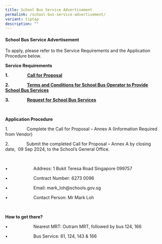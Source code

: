 ```yaml
---
title: School Bus Service Advertisement
permalink: /school-bus-service-advertisement/
variant: tiptap
description: ""
---
```

<h4><strong>School Bus Service Advertisement</strong></h4>
<p>To apply, please refer to the Service Requirements and the Application
Procedure below.</p>
<p><strong>Service Requirements</strong>
</p>
<p><strong>1.&nbsp;&nbsp;&nbsp;&nbsp;&nbsp;&nbsp;&nbsp;&nbsp;&nbsp;&nbsp;&nbsp;&nbsp;&nbsp;&nbsp;&nbsp;&nbsp;&nbsp; <a href="/files/2024 files/30082024Call_for_Proposals__For_Single_Bus_Service__updated.pdf" rel="noopener nofollow" target="_blank">Call for Proposal</a></strong>
</p>
<p><strong>2.&nbsp;&nbsp;&nbsp;&nbsp;&nbsp;&nbsp;&nbsp;&nbsp;&nbsp;&nbsp;&nbsp;&nbsp;&nbsp;&nbsp;&nbsp;&nbsp; <a href="/files/2024 files/26082024_2__Information_from_Vendor__For_Single_Bus_Service___004_.pdf" rel="noopener noreferrer nofollow" target="_blank">Terms and Conditions for School Bus Operator to Provide School Bus Services</a></strong>
</p>
<p><strong>3.&nbsp;&nbsp;&nbsp;&nbsp;&nbsp;&nbsp;&nbsp;&nbsp;&nbsp;&nbsp;&nbsp;&nbsp;&nbsp;&nbsp;&nbsp;&nbsp; <a href="/files/2024 files/26082024_3__TC_for_School_Bus_Operator_to_Provide_School_Bus_Services__For_Single_Bus_Service___004_.pdf" rel="noopener noreferrer nofollow" target="_blank">Request for School Bus Services</a></strong>
</p>
<p>&nbsp;</p>
<p><strong>Application Procedure</strong>
</p>
<p>1.&nbsp;&nbsp;&nbsp;&nbsp;&nbsp;&nbsp;&nbsp;&nbsp;&nbsp;&nbsp;&nbsp;&nbsp;&nbsp;&nbsp;&nbsp;Complete
the Call for Proposal – Annex A (Information Required from Vendor)</p>
<p>2.&nbsp;&nbsp;&nbsp;&nbsp;&nbsp;&nbsp;&nbsp;&nbsp;&nbsp;&nbsp;&nbsp;&nbsp;&nbsp;&nbsp;Submit
the completed Call for Proposal – Annex A by closing date, &nbsp;09 Sep
2024, to the School’s General Office.</p>
<p>&nbsp;</p>
<p>•&nbsp;&nbsp;&nbsp;&nbsp;&nbsp;&nbsp;&nbsp;&nbsp;&nbsp;&nbsp;&nbsp;&nbsp;&nbsp;&nbsp;&nbsp;&nbsp;&nbsp;&nbsp;&nbsp;&nbsp;
Address: 1 Bukit Teresa Road Singapore 099757</p>
<p>•&nbsp;&nbsp;&nbsp;&nbsp;&nbsp;&nbsp;&nbsp;&nbsp;&nbsp;&nbsp;&nbsp;&nbsp;&nbsp;&nbsp;&nbsp;&nbsp;&nbsp;&nbsp;&nbsp;&nbsp;
Contract Number: 6273 0096</p>
<p>•&nbsp;&nbsp;&nbsp;&nbsp;&nbsp;&nbsp;&nbsp;&nbsp;&nbsp;&nbsp;&nbsp;&nbsp;&nbsp;&nbsp;&nbsp;&nbsp;&nbsp;&nbsp;&nbsp;&nbsp;
Email: <a rel="noopener noreferrer nofollow" target="_blank">mark_loh@schools.gov.sg</a>
</p>
<p>•&nbsp;&nbsp;&nbsp;&nbsp;&nbsp;&nbsp;&nbsp;&nbsp;&nbsp;&nbsp;&nbsp;&nbsp;&nbsp;&nbsp;&nbsp;&nbsp;&nbsp;&nbsp;&nbsp;&nbsp;
Contact Person: Mr Mark Loh</p>
<p>&nbsp;</p>
<p><strong>How to get there?</strong>
</p>
<p>•&nbsp;&nbsp;&nbsp;&nbsp;&nbsp;&nbsp;&nbsp;&nbsp;&nbsp;&nbsp;&nbsp;&nbsp;&nbsp;&nbsp;&nbsp;&nbsp;&nbsp;&nbsp;&nbsp;&nbsp;
Nearest MRT: Outram MRT, followed by bus 124, 166</p>
<p>•&nbsp;&nbsp;&nbsp;&nbsp;&nbsp;&nbsp;&nbsp;&nbsp;&nbsp;&nbsp;&nbsp;&nbsp;&nbsp;&nbsp;&nbsp;&nbsp;&nbsp;&nbsp;&nbsp;&nbsp;
Bus Service: 61, 124, 143 &amp; 166</p>